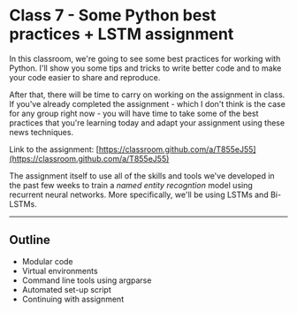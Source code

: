# Class 7 - Some Python best practices + LSTM assignment

In this classroom, we're going to see some best practices for working with Python. I'll show you some tips and tricks to write better code and to make your code easier to share and reproduce.

After that, there will be time to carry on working on the assignment in class. If you've already completed the assignment - which I don't think is the case for any group right now - you will have time to take some of the best practices that you're learning today and adapt your assignment using these news techniques.

Link to the assignment: [https://classroom.github.com/a/T855eJ55](https://classroom.github.com/a/T855eJ55)

The assignment itself to use all of the skills and tools we've developed in the past few weeks to train a *named entity recogntion* model using recurrent neural networks. More specifically, we'll be using LSTMs and Bi-LSTMs.

---
## Outline

- Modular code
- Virtual environments
- Command line tools using argparse
- Automated set-up script
- Continuing with assignment
